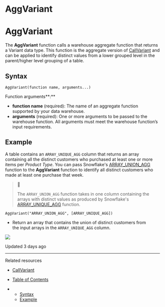 # AggVariant

# AggVariant

The **AggVariant** function calls a warehouse aggregate function that returns a Variant data type. This function is the aggregate version of [CallVariant](/docs/callvariant) and can be applied to identify distinct values from a lower grouped level in the parent/higher level grouping of a table.

## Syntax

```
AggVariant(function name, arguments...)
```

Function arguments**:**

* **function name** (required): The name of an aggregate function supported by your data warehouse.
* **arguments** (required): One or more arguments to be passed to the warehouse function. All arguments must meet the warehouse function’s input requirements.

## Example

A table contains an `ARRAY_UNIQUE_AGG` column that returns an array containing all the distinct customers who purchased at least one or more items per *Product Type*. You can pass Snowflake's [ARRAY\_UNION\_AGG](https://docs.snowflake.com/en/sql-reference/functions/array_union_agg) function to the **AggVariant** function to identify all distinct customers who made at least one purchase that week.

> 📘
>
> The `ARRAY_UNION_AGG` function takes in one column containing the arrays with distinct values as produced by Snowflake's [ARRAY\_UNIQUE\_AGG](https://docs.snowflake.com/en/sql-reference/functions/array_unique_agg) function.

```
AggVariant("ARRAY_UNION_AGG", [ARRAY_UNIQUE_AGG])
```

* Return an array that contains the union of distinct customers from the input arrays in the `ARRAY_UNIQUE_AGG` column.

![](https://files.readme.io/6e5114f-3.png)

Updated 3 days ago

---

Related resources

* [CallVariant](/docs/callvariant)

* [Table of Contents](#)
* + [Syntax](#syntax)
  + [Example](#example)